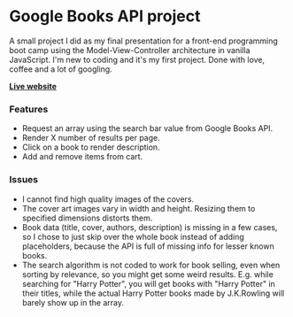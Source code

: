 # Google Books API project

A small project I did as my final presentation for a front-end programming boot camp using the Model-View-Controller architecture in vanilla JavaScript. I'm new to coding and it's my first project. Done with love, coffee and a lot of googling.

**[Live website](https://covacialex.github.io/google-books-api-search/)**

### Features

- Request an array using the search bar value from Google Books API.
- Render X number of results per page.
- Click on a book to render description.
- Add and remove items from cart.

### Issues

- I cannot find high quality images of the covers.
- The cover art images vary in width and height. Resizing them to specified dimensions distorts them.
- Book data (title, cover, authors, description) is missing in a few cases, so I chose to just skip over the whole book instead of adding placeholders, because the API is full of missing info for lesser known books.
- The search algorithm is not coded to work for book selling, even when sorting by relevance, so you might get some weird results. E.g. while searching for "Harry Potter", you will get books with "Harry Potter" in their titles, while the actual Harry Potter books made by J.K.Rowling will barely show up in the array.
